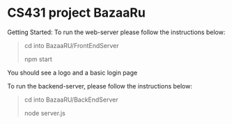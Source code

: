 
# CS431 project BazaaRu

Getting Started:
To run the web-server please follow the instructions below:

> cd into BazaaRU/FrontEndServer
>
> npm start

You should see a logo and a basic login page

To run the backend-server, please follow the instructions below:

>cd into BazaaRU/BackEndServer
>
>node server.js

